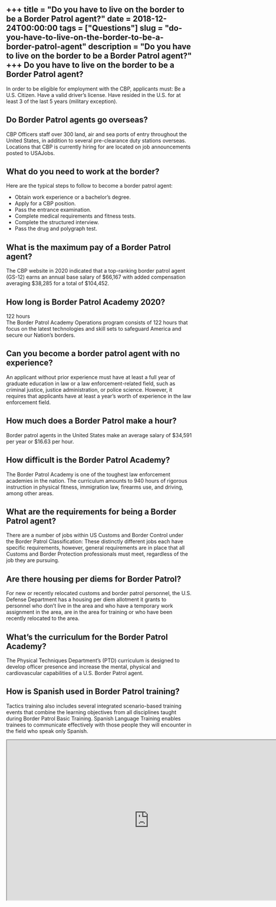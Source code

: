 +++
title = "Do you have to live on the border to be a Border Patrol agent?"
date = 2018-12-24T00:00:00
tags = ["Questions"]
slug = "do-you-have-to-live-on-the-border-to-be-a-border-patrol-agent"
description = "Do you have to live on the border to be a Border Patrol agent?"
+++
Do you have to live on the border to be a Border Patrol agent?
--------------------------------------------------------------

In order to be eligible for employment with the CBP, applicants must: Be a U.S. Citizen. Have a valid driver’s license. Have resided in the U.S. for at least 3 of the last 5 years (military exception).

Do Border Patrol agents go overseas?
------------------------------------

CBP Officers staff over 300 land, air and sea ports of entry throughout the United States, in addition to several pre-clearance duty stations overseas. Locations that CBP is currently hiring for are located on job announcements posted to USAJobs.

What do you need to work at the border?
---------------------------------------

Here are the typical steps to follow to become a border patrol agent:

- Obtain work experience or a bachelor’s degree.
- Apply for a CBP position.
- Pass the entrance examination.
- Complete medical requirements and fitness tests.
- Complete the structured interview.
- Pass the drug and polygraph test.

What is the maximum pay of a Border Patrol agent?
-------------------------------------------------

The CBP website in 2020 indicated that a top-ranking border patrol agent (GS-12) earns an annual base salary of $66,167 with added compensation averaging $38,285 for a total of $104,452.

How long is Border Patrol Academy 2020?
---------------------------------------

122 hours  
The Border Patrol Academy Operations program consists of 122 hours that focus on the latest technologies and skill sets to safeguard America and secure our Nation’s borders.

Can you become a border patrol agent with no experience?
--------------------------------------------------------

An applicant without prior experience must have at least a full year of graduate education in law or a law enforcement-related field, such as criminal justice, justice administration, or police science. However, it requires that applicants have at least a year’s worth of experience in the law enforcement field.

How much does a Border Patrol make a hour?
------------------------------------------

Border patrol agents in the United States make an average salary of $34,591 per year or $16.63 per hour.

How difficult is the Border Patrol Academy?
-------------------------------------------

The Border Patrol Academy is one of the toughest law enforcement academies in the nation. The curriculum amounts to 940 hours of rigorous instruction in physical fitness, immigration law, firearms use, and driving, among other areas.

What are the requirements for being a Border Patrol agent?
----------------------------------------------------------

There are a number of jobs within US Customs and Border Control under the Border Patrol Classification: These distinctly different jobs each have specific requirements, however, general requirements are in place that all Customs and Border Protection professionals must meet, regardless of the job they are pursuing.

Are there housing per diems for Border Patrol?
----------------------------------------------

For new or recently relocated customs and border patrol personnel, the U.S. Defense Department has a housing per diem allotment it grants to personnel who don’t live in the area and who have a temporary work assignment in the area, are in the area for training or who have been recently relocated to the area.

What’s the curriculum for the Border Patrol Academy?
----------------------------------------------------

The Physical Techniques Department’s (PTD) curriculum is designed to develop officer presence and increase the mental, physical and cardiovascular capabilities of a U.S. Border Patrol agent.

How is Spanish used in Border Patrol training?
----------------------------------------------

Tactics training also includes several integrated scenario-based training events that combine the learning objectives from all disciplines taught during Border Patrol Basic Training. Spanish Language Training enables trainees to communicate effectively with those people they will encounter in the field who speak only Spanish.

<iframe allow="accelerometer; autoplay; clipboard-write; encrypted-media; gyroscope; picture-in-picture" allowfullscreen="" class="__youtube_prefs__  epyt-is-override  no-lazyload" data-no-lazy="1" data-origheight="433" data-origwidth="770" data-skipgform_ajax_framebjll="" height="433" id="_ytid_91158" loading="lazy" src="https://www.youtube.com/embed/ih2qmf7CkB8?enablejsapi=1&autoplay=0&cc_load_policy=0&cc_lang_pref=&iv_load_policy=1&loop=0&modestbranding=0&rel=1&fs=1&playsinline=0&autohide=2&theme=dark&color=red&controls=1&" title="YouTube player" width="770"></iframe>